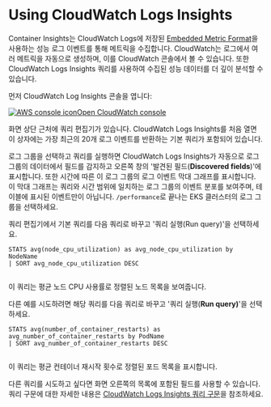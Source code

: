 # Using CloudWatch Logs Insights

Container Insights는 CloudWatch Logs에 저장된 [Embedded Metric Format](https://docs.aws.amazon.com/AmazonCloudWatch/latest/monitoring/CloudWatch\_Embedded\_Metric\_Format.html)을 사용하는 성능 로그 이벤트를 통해 메트릭을 수집합니다. CloudWatch는 로그에서 여러 메트릭을 자동으로 생성하며, 이를 CloudWatch 콘솔에서 볼 수 있습니다. 또한 CloudWatch Logs Insights 쿼리를 사용하여 수집된 성능 데이터를 더 깊이 분석할 수 있습니다.

먼저 CloudWatch Log Insights 콘솔을 엽니다:

[![AWS console icon](https://eksworkshop.com/img/services/cloudwatch.png)Open CloudWatch console](https://console.aws.amazon.com/cloudwatch/home#logsV2:logs-insights)

화면 상단 근처에 쿼리 편집기가 있습니다. CloudWatch Logs Insights를 처음 열면 이 상자에는 가장 최근의 20개 로그 이벤트를 반환하는 기본 쿼리가 포함되어 있습니다.

로그 그룹을 선택하고 쿼리를 실행하면 CloudWatch Logs Insights가 자동으로 로그 그룹의 데이터에서 필드를 감지하고 오른쪽 창의 '발견된 필드(**Discovered fields**)'에 표시합니다. 또한 시간에 따른 이 로그 그룹의 로그 이벤트 막대 그래프를 표시합니다. 이 막대 그래프는 쿼리와 시간 범위에 일치하는 로그 그룹의 이벤트 분포를 보여주며, 테이블에 표시된 이벤트만이 아닙니다. `/performance`로 끝나는 EKS 클러스터의 로그 그룹을 선택하세요.

쿼리 편집기에서 기본 쿼리를 다음 쿼리로 바꾸고 '쿼리 실행(Run query)'을 선택하세요.

```
STATS avg(node_cpu_utilization) as avg_node_cpu_utilization by NodeName
| SORT avg_node_cpu_utilization DESC
```

<figure><img src="https://eksworkshop.com/assets/images/query1-e15fba142ac42b085adb8e0de6ece11f.webp" alt=""><figcaption></figcaption></figure>

이 쿼리는 평균 노드 CPU 사용률로 정렬된 노드 목록을 보여줍니다.

다른 예를 시도하려면 해당 쿼리를 다음 쿼리로 바꾸고 '쿼리 실행(**Run query)**'을 선택하세요.

```
STATS avg(number_of_container_restarts) as avg_number_of_container_restarts by PodName
| SORT avg_number_of_container_restarts DESC
```

<figure><img src="https://eksworkshop.com/assets/images/query2-b81f713ffb2056685fa2ed7b27ea1ef4.webp" alt=""><figcaption></figcaption></figure>

이 쿼리는 평균 컨테이너 재시작 횟수로 정렬된 포드 목록을 표시합니다.

다른 쿼리를 시도하고 싶다면 화면 오른쪽의 목록에 포함된 필드를 사용할 수 있습니다. 쿼리 구문에 대한 자세한 내용은 [CloudWatch Logs Insights 쿼리 구문](https://docs.aws.amazon.com/AmazonCloudWatch/latest/logs/CWL\_QuerySyntax.html)을 참조하세요.
